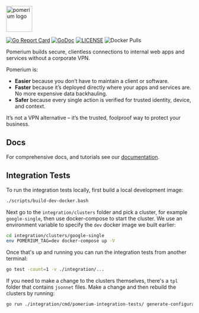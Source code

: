 <a href="https://pomerium.com" title="Pomerium is a zero trust, context and identity aware access proxy."><img src="https://www.pomerium.com/wp-content/uploads/2021/08/Pomerium-H-white-bg.png" height="70" alt="pomerium logo"></a>

[![Go Report Card](https://goreportcard.com/badge/github.com/pomerium/pomerium)](https://goreportcard.com/report/github.com/pomerium/pomerium)
[![GoDoc](https://godoc.org/github.com/pomerium/pomerium?status.svg)][godocs]
[![LICENSE](https://img.shields.io/github/license/pomerium/pomerium.svg)](https://github.com/pomerium/pomerium/blob/main/LICENSE)
![Docker Pulls](https://img.shields.io/docker/pulls/pomerium/pomerium)

Pomerium builds secure, clientless connections to internal web apps and services without a corporate VPN.

Pomerium is:

- **Easier** because you don’t have to maintain a client or software.
- **Faster** because it’s deployed directly where your apps and services are. No more expensive data backhauling.
- **Safer** because every single action is verified for trusted identity, device, and context.

It’s not a VPN alternative – it’s the trusted, foolproof way to protect your business.

## Docs

For comprehensive docs, and tutorials see our [documentation].

[documentation]: https://pomerium.com/docs/
[go environment]: https://golang.org/doc/install
[godocs]: https://godoc.org/github.com/pomerium/pomerium
[quick start guide]: https://www.pomerium.com/docs/install/quickstart

## Integration Tests

To run the integration tests locally, first build a local development image:

```bash
./scripts/build-dev-docker.bash
```

Next go to the `integration/clusters` folder and pick a cluster, for example `google-single`, then use docker-compose to start the cluster. We use an environment variable to specify the `dev` docker image we built earlier:

```bash
cd integration/clusters/google-single
env POMERIUM_TAG=dev docker-compose up -V
```

Once that's up and running you can run the integration tests from another terminal:

```bash
go test -count=1 -v ./integration/...
```

If you need to make a change to the clusters themselves, there's a `tpl` folder that contains `jsonnet` files. Make a change and then rebuild the clusters by running:

```bash
go run ./integration/cmd/pomerium-integration-tests/ generate-configuration
```
